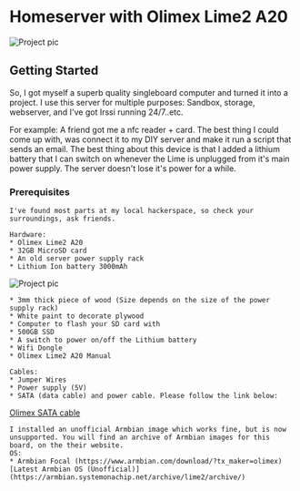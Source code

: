 # Homeserver with Olimex Lime2 A20

![Project pic](https://www.prisamsterdam.com/img/lime/lime01.jpg)


## Getting Started
So, I got myself a superb quality singleboard computer and turned it into a project.
I use this server for multiple purposes: Sandbox, storage, webserver, and I've got Irssi running 24/7..etc. 

For example: A friend got me a nfc reader + card. The best thing I could come up with, was connect it to my DIY server and make it run a script that sends an email.
The best thing about this device is that I added a lithium battery that I can switch on whenever the Lime is unplugged from it's main power supply. The server doesn't lose it's power for a while. 

### Prerequisites

```
I've found most parts at my local hackerspace, so check your surroundings, ask friends. 

Hardware:
* Olimex Lime2 A20
* 32GB MicroSD card
* An old server power supply rack
* Lithium Ion battery 3000mAh
```

![Project pic](https://www.prisamsterdam.com/img/lime/lith.jpg)

```
* 3mm thick piece of wood (Size depends on the size of the power supply rack)
* White paint to decorate plywood
* Computer to flash your SD card with
* 500GB SSD
* A switch to power on/off the Lithium battery
* Wifi Dongle
* Olimex Lime2 A20 Manual
```

```
Cables:
* Jumper Wires
* Power supply (5V)
* SATA (data cable) and power cable. Please follow the link below:
```
[Olimex SATA cable](https://www.olimex.com/Products/Components/Cables/SATA-CABLE-SET)

```
I installed an unofficial Armbian image which works fine, but is now unsupported. You will find an archive of Armbian images for this board, on the their website.  
OS:
* Armbian Focal (https://www.armbian.com/download/?tx_maker=olimex)
[Latest Armbian OS (Unofficial)](https://armbian.systemonachip.net/archive/lime2/archive/)
```



